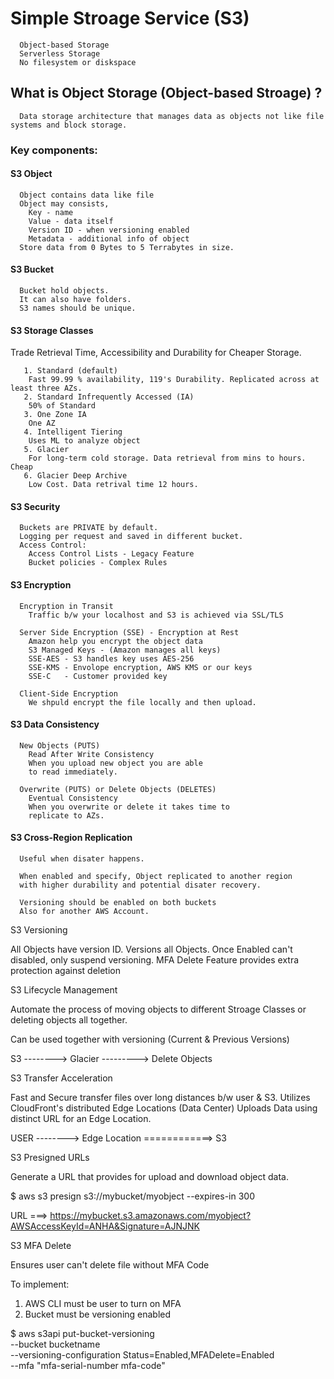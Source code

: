 # Simple Stroage Service (S3)
```
  Object-based Storage
  Serverless Storage
  No filesystem or diskspace
```
## What is Object Storage (Object-based Stroage) ?
```
  Data storage architecture that manages data as objects not like file systems and block storage.
```

### Key components:

####  S3 Object
```
  Object contains data like file
  Object may consists,
    Key - name
    Value - data itself
    Version ID - when versioning enabled
    Metadata - additional info of object
  Store data from 0 Bytes to 5 Terrabytes in size.
```
####  S3 Bucket
```
  Bucket hold objects.
  It can also have folders.
  S3 names should be unique.
```
####  S3 Storage Classes

  Trade Retrieval Time, Accessibility and Durability for Cheaper Storage.
```
   1. Standard (default) 
  	Fast 99.99 % availability, 119's Durability. Replicated across at least three AZs.
   2. Standard Infrequently Accessed (IA)
	50% of Standard
   3. One Zone IA 
	One AZ
   4. Intelligent Tiering
	Uses ML to analyze object
   5. Glacier
	For long-term cold storage. Data retrieval from mins to hours. Cheap
   6. Glacier Deep Archive
	Low Cost. Data retrival time 12 hours.
```   

#### S3 Security
```
  Buckets are PRIVATE by default.
  Logging per request and saved in different bucket.
  Access Control:
    Access Control Lists - Legacy Feature 
    Bucket policies - Complex Rules
```
#### S3 Encryption
```
  Encryption in Transit
    Traffic b/w your localhost and S3 is achieved via SSL/TLS

  Server Side Encryption (SSE) - Encryption at Rest
    Amazon help you encrypt the object data
    S3 Managed Keys - (Amazon manages all keys)
	SSE-AES - S3 handles key uses AES-256
	SSE-KMS - Envolope encryption, AWS KMS or our keys
	SSE-C   - Customer provided key

  Client-Side Encryption
    We shpuld encrypt the file locally and then upload. 
```
#### S3 Data Consistency
```
  New Objects (PUTS)
    Read After Write Consistency
	When you upload new object you are able
	to read immediately.
   
  Overwrite (PUTS) or Delete Objects (DELETES)
    Eventual Consistency
	When you overwrite or delete it takes time to
	replicate to AZs.
```
#### S3 Cross-Region Replication
```
  Useful when disater happens.

  When enabled and specify, Object replicated to another region
  with higher durability and potential disater recovery.

  Versioning should be enabled on both buckets
  Also for another AWS Account.
```
S3 Versioning

  All Objects have version ID.
  Versions all Objects.
  Once Enabled can't disabled, only suspend versioning.
  MFA Delete Feature provides extra protection against deletion

S3 Lifecycle Management

  Automate the process of moving objects to different Stroage Classes
  or deleting objects all together.

  Can be used together with versioning (Current & Previous Versions)

  S3 --------> Glacier ---------> Delete Objects

S3 Transfer Acceleration

  Fast and Secure transfer files over long distances b/w user & S3.
  Utilizes CloudFront's distributed Edge Locations (Data Center)
  Uploads Data using distinct URL for an Edge Location.

  USER --------> Edge Location ============> S3

S3 Presigned URLs

  Generate a URL that provides for upload and download object data.

  $ aws s3 presign s3://mybucket/myobject --expires-in 300

  URL ===> https://mybucket.s3.amazonaws.com/myobject?AWSAccessKeyId=ANHA&Signature=AJNJNK

S3 MFA Delete

  Ensures user can't delete file without MFA Code

  To implement:

  1. AWS CLI must be user to turn on MFA
  2. Bucket must be versioning enabled

   $ aws s3api put-bucket-versioning \
	--bucket bucketname \
	--versioning-configuration Status=Enabled,MFADelete=Enabled \
	--mfa "mfa-serial-number mfa-code"
